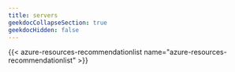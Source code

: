 ```yaml
---
title: servers
geekdocCollapseSection: true
geekdocHidden: false
---
```


{{< azure-resources-recommendationlist name="azure-resources-recommendationlist" >}}

